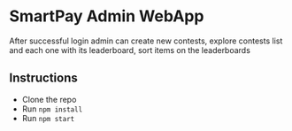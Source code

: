 # SmartPay Admin WebApp
After successful login admin can create new contests, explore contests list and each one with its leaderboard, sort items on the leaderboards

## Instructions

* Clone the repo
* Run `npm install`
* Run `npm start`

